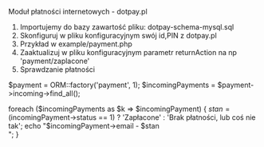 Moduł płatności internetowych - dotpay.pl

1. Importujemy do bazy zawartość pliku: dotpay-schema-mysql.sql
2. Skonfiguruj w pliku konfiguracyjnym swój id,PIN z dotpay.pl 
3. Przykład w example/payment.php
5. Zaaktualizuj w pliku konfiguracyjnym parametr returnAction na np 'payment/zaplacone'
6. Sprawdzanie płatności

$payment = ORM::factory('payment', 1);
$incomingPayments = $payment->incoming->find_all();

foreach ($incomingPayments as $k => $incomingPayment) {
    $stan = ($incomingPayment->status == 1) ? 'Zapłacone' : 'Brak płatności, lub coś nie tak';
    echo "$incomingPayment->email - $stan<br />";
}

